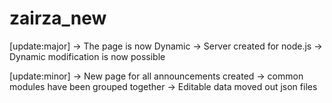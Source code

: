 # zairza_new

[update:major]
-> The page is now Dynamic
-> Server created for node.js
-> Dynamic modification is now possible


[update:minor]
-> New page for all announcements created 
-> common modules have been grouped together
-> Editable data moved out json files